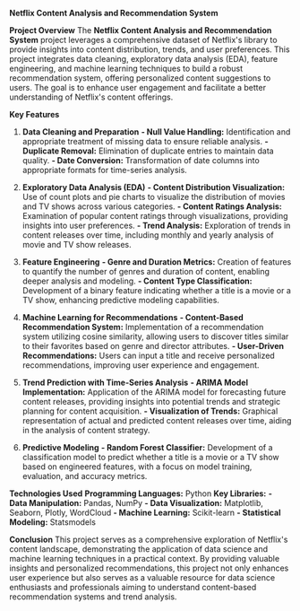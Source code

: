 **Netflix Content Analysis and Recommendation System**

**Project Overview**
The **Netflix Content Analysis and Recommendation System** project leverages a comprehensive dataset of Netflix's library to provide insights into content distribution, trends, and user preferences. This project integrates data cleaning, exploratory data analysis (EDA), feature engineering, and machine learning techniques to build a robust recommendation system, offering personalized content suggestions to users. The goal is to enhance user engagement and facilitate a better understanding of Netflix's content offerings.

**Key Features**
1. **Data Cleaning and Preparation**
**- Null Value Handling:** Identification and appropriate treatment of missing data to ensure reliable analysis.
**- Duplicate Removal:** Elimination of duplicate entries to maintain data quality.
**- Date Conversion:** Transformation of date columns into appropriate formats for time-series analysis.

2. **Exploratory Data Analysis (EDA)**
**- Content Distribution Visualization:** Use of count plots and pie charts to visualize the distribution of movies and TV shows across various categories.
**- Content Ratings Analysis:** Examination of popular content ratings through visualizations, providing insights into user preferences.
**- Trend Analysis:** Exploration of trends in content releases over time, including monthly and yearly analysis of movie and TV show releases.

3. **Feature Engineering**
**- Genre and Duration Metrics:** Creation of features to quantify the number of genres and duration of content, enabling deeper analysis and modeling.
**- Content Type Classification:** Development of a binary feature indicating whether a title is a movie or a TV show, enhancing predictive modeling capabilities.

4. **Machine Learning for Recommendations**
**- Content-Based Recommendation System:** Implementation of a recommendation system utilizing cosine similarity, allowing users to discover titles similar to their favorites based on genre and director attributes.
**- User-Driven Recommendations:** Users can input a title and receive personalized recommendations, improving user experience and engagement.

5. **Trend Prediction with Time-Series Analysis**
**- ARIMA Model Implementation:** Application of the ARIMA model for forecasting future content releases, providing insights into potential trends and strategic planning for content acquisition.
**- Visualization of Trends:** Graphical representation of actual and predicted content releases over time, aiding in the analysis of content strategy.

6. **Predictive Modeling**
**- Random Forest Classifier:** Development of a classification model to predict whether a title is a movie or a TV show based on engineered features, with a focus on model training, evaluation, and accuracy metrics.

**Technologies Used**
**Programming Languages:** Python
**Key Libraries:**
**- Data Manipulation:** Pandas, NumPy
**- Data Visualization:** Matplotlib, Seaborn, Plotly, WordCloud
**- Machine Learning:** Scikit-learn
**- Statistical Modeling:** Statsmodels

**Conclusion**
This project serves as a comprehensive exploration of Netflix's content landscape, demonstrating the application of data science and machine learning techniques in a practical context. By providing valuable insights and personalized recommendations, this project not only enhances user experience but also serves as a valuable resource for data science enthusiasts and professionals aiming to understand content-based recommendation systems and trend analysis.
